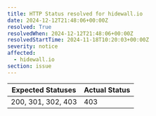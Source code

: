 ```yaml
---
title: HTTP Status resolved for hidewall.io
date: 2024-12-12T21:48:06+00:00Z
resolved: True
resolvedWhen: 2024-12-12T21:48:06+00:00Z
resolvedStartTime: 2024-11-18T10:20:03+00:00Z
severity: notice
affected:
  - hidewall.io
section: issue
---
```


| Expected Statuses | Actual Status  |
|-------------------|----------------|
| 200, 301, 302, 403 | 403 |
